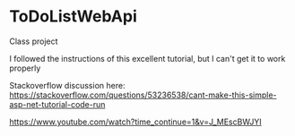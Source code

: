 # ToDoListWebApi
Class project

I followed the instructions of this excellent tutorial, but I can't get it to work properly

Stackoverflow discussion here: https://stackoverflow.com/questions/53236538/cant-make-this-simple-asp-net-tutorial-code-run

https://www.youtube.com/watch?time_continue=1&v=J_MEscBWJYI
